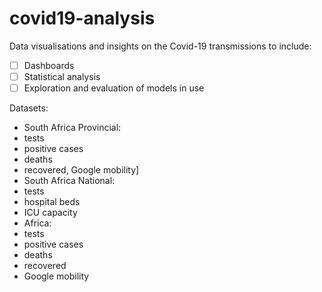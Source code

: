 # covid19-analysis

Data visualisations and insights on the Covid-19 transmissions to include:
 - [ ] Dashboards
 - [ ] Statistical analysis
 - [ ] Exploration and evaluation of models in use 

Datasets:
 - South Africa Provincial:
  - tests
  - positive cases
  - deaths
  - recovered, Google mobility]
 - South Africa National:
  - tests
  - hospital beds
  - ICU capacity
 - Africa:
  - tests
  - positive cases
  - deaths
  - recovered
  - Google mobility

